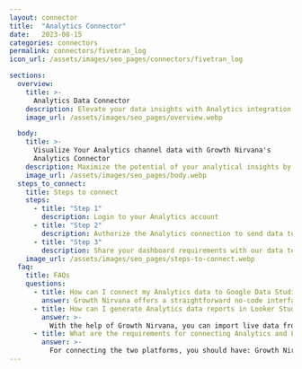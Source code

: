 ```yaml
---
layout: connector
title:  "Analytics Connector"
date:   2023-08-15
categories: connectors
permalink: connectors/fivetran_log
icon_url: /assets/images/seo_pages/connectors/fivetran_log

sections:
  overview:
    title: >-
      Analytics Data Connector
    description: Elevate your data insights with Analytics integration. Seamlessly blend your comprehensive analytical data with Looker Studio's capabilities, transforming raw data into strategic insights that guide your decision-making.
    image_url: /assets/images/seo_pages/overview.webp

  body:
    title: >-
      Visualize Your Analytics channel data with Growth Nirvana's
      Analytics Connector
    description: Maximize the potential of your analytical insights by integrating Analytics with Looker Studio's data visualization prowess.
    image_url: /assets/images/seo_pages/body.webp
  steps_to_connect:
    title: Steps to connect
    steps:
      - title: "Step 1"
        description: Login to your Analytics account
      - title: "Step 2"
        description: Authorize the Analytics connection to send data to Growth Nirvana
      - title: "Step 3"
        description: Share your dashboard requirements with our data team. We will build the report for you.
    image_url: /assets/images/seo_pages/steps-to-connect.webp
  faq:
    title: FAQs
    questions:
      - title: How can I connect my Analytics data to Google Data Studio/Looker Studio?
        answer: Growth Nirvana offers a straightforward no-code interface to connect to Analytics data sources.
      - title: How can I generate Analytics data reports in Looker Studio?
        answer: >-
          With the help of Growth Nirvana, you can import live data from Analytics into Looker Studio. These data can be viewed in charts, tables, and dashboards to generate branded reports that can be shared instantly.
      - title: What are the requirements for connecting Analytics and Looker Studio?
        answer: >-
          For connecting the two platforms, you should have: Growth Nirvana Account and Analytics Ads Account
---
```

